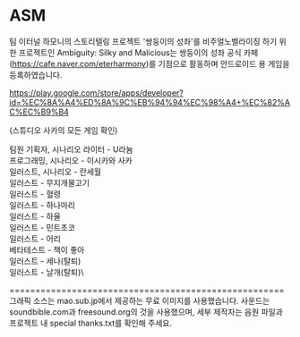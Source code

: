 # ASM
팀 이터널 하모니의 스토리텔링 프로젝트 '쌍둥이의 성좌'를 비주얼노벨라이징 하기 위한 프로젝트인 Ambiguity: Silky and Malicious는
쌍둥이의 성좌 공식 카페(https://cafe.naver.com/eterharmony)를 기점으로 활동하며 안드로이드 용 게임을 등록하였습니다.

https://play.google.com/store/apps/developer?id=%EC%8A%A4%ED%8A%9C%EB%94%94%EC%98%A4+%EC%82%AC%EC%B9%B4

(스튜디오 사카의 모든 게임 확인)

팀원
기획자, 시나리오 라이터 - U라늄\
프로그래밍, 시나리오 - 이시카와 사카\
일러스트, 시나리오 - 란세월\
일러스트 - 무지개물고기\
일러스트 - 혈령\
일러스트 - 하나마리\
일러스트 - 하율\
일러스트 - 민트초코\
일러스트 - 어리\
베타테스트 - 책이 좋아\
일러스트 - 세나(탈퇴)\
일러스트 - 날개(탈퇴)\

=====================================================\
그래픽 소스는 mao.sub.jp에서 제공하는 무료 이미지를 사용했습니다.
사운드는 soundbible.com과 freesound.org의 것을 사용했으며, 세부 제작자는 음원 파일과 프로젝트 내 special thanks.txt를 확인해 주세요.
